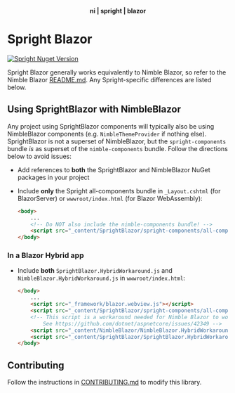 <div align="center">
    <p><b>ni | spright | blazor</b></p>
</div>

# Spright Blazor

[![Spright Nuget Version](https://img.shields.io/nuget/v/SprightBlazor.svg)](https://www.nuget.org/packages/SprightBlazor)

Spright Blazor generally works equivalently to Nimble Blazor, so refer to the Nimble Blazor [README.md](/packages/blazor-workspace/NimbleBlazor/README.md). Any Spright-specific differences are listed below.

## Using SprightBlazor with NimbleBlazor

Any project using SprightBlazor components will typically also be using NimbleBlazor components (e.g. `NimbleThemeProvider` if nothing else). SprightBlazor is not a superset of NimbleBlazor, but the `spright-components` bundle _is_ as superset of the `nimble-components` bundle. Follow the directions below to avoid issues:

- Add references to **both** the SprightBlazor and NimbleBlazor NuGet packages in your project

- Include **only** the Spright all-components bundle in `_Layout.cshtml` (for BlazorServer) or `wwwroot/index.html` (for Blazor WebAssembly):

    ```html
    <body>
        ...
        <!-- Do NOT also include the nimble-components bundle! -->
        <script src="_content/SprightBlazor/spright-components/all-components-bundle.min.js"></script>
    </body>
    ```  

### In a Blazor Hybrid app

- Include **both** `SprightBlazor.HybridWorkaround.js` and `NimbleBlazor.HybridWorkaround.js` in `wwwroot/index.html`:

    ```html
    </body>
        ...
        <script src="_framework/blazor.webview.js"></script>
        <script src="_content/SprightBlazor/spright-components/all-components-bundle.min.js"></script>
        <!-- This script is a workaround needed for Nimble Blazor to work in Blazor Hybrid.
            See https://github.com/dotnet/aspnetcore/issues/42349 -->
        <script src="_content/NimbleBlazor/NimbleBlazor.HybridWorkaround.js"></script>
        <script src="_content/SprightBlazor/SprightBlazor.HybridWorkaround.js"></script>
    </body>
    ```

## Contributing

Follow the instructions in [CONTRIBUTING.md](/packages/blazor-workspace/SprightBlazor/CONTRIBUTING.md) to modify this library.

